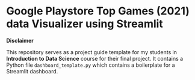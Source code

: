 # Google Playstore Top Games (2021) data Visualizer using Streamlit

**__Disclaimer__**

This repository serves as a project guide template for my students in **Introduction to Data Science** course for their final project. It contains a Python file `dashboard_template.py` which contains a boilerplate for a Streamlit dashboard.
